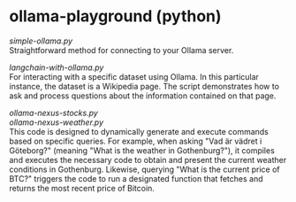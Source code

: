 # ollama-playground (python)

_simple-ollama.py_<br>
Straightforward method for connecting to your Ollama server.

_langchain-with-ollama.py_<br>
For interacting with a specific dataset using Ollama. In this particular instance, the dataset is a Wikipedia page. The script demonstrates how to ask and process questions about the information contained on that page.

_ollama-nexus-stocks.py_<br>
_ollama-nexus-weather.py_<br>
This code is designed to dynamically generate and execute commands based on specific queries. For example, when asking "Vad är vädret i Göteborg?" (meaning "What is the weather in Gothenburg?"), it compiles and executes the necessary code to obtain and present the current weather conditions in Gothenburg. Likewise, querying "What is the current price of BTC?" triggers the code to run a designated function that fetches and returns the most recent price of Bitcoin.